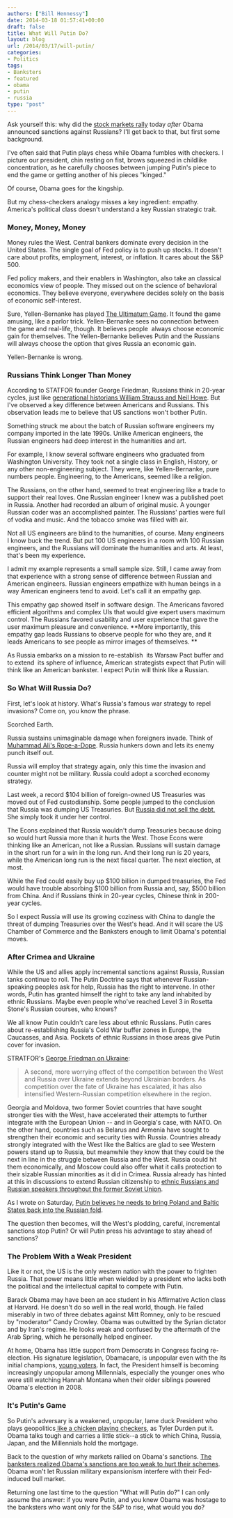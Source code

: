 ```yaml
---
authors: ["Bill Hennessy"]
date: 2014-03-18 01:57:41+00:00
draft: false
title: What Will Putin Do?
layout: blog
url: /2014/03/17/will-putin/
categories:
- Politics
tags:
- Banksters
- featured
- obama
- putin
- russia
type: "post"
---
```


Ask yourself this: why did the [stock markets rally](https://www.zerohedge.com/news/2014-03-17/stocks-soar-crimean-referendum-russian-sanctions) today _after_ Obama announced sanctions against Russians? I'll get back to that, but first some background.

I've often said that Putin plays chess while Obama fumbles with checkers. I picture our president, chin resting on fist, brows squeezed in childlike concentration, as he carefully chooses between jumping Putin's piece to end the game or getting another of his pieces "kinged."

Of course, Obama goes for the kingship.

But my chess-checkers analogy misses a key ingredient: empathy. America's political class doesn't understand a key Russian strategic trait.



### Money, Money, Money



Money rules the West. Central bankers dominate every decision in the United States. The single goal of Fed policy is to push up stocks. It doesn't care about profits, employment, interest, or inflation. It cares about the S&P 500.

Fed policy makers, and their enablers in Washington, also take an classical economics view of people. They missed out on the science of behavioral economics. They believe everyone, everywhere decides solely on the basis of economic self-interest.

Sure, Yellen-Bernanke has played [The Ultimatum Game](https://money.howstuffworks.com/ultimatum-game.htm). It found the game amusing, like a parlor trick. Yellen-Bernanke sees no connection between the game and real-life, though. It believes people  always choose economic gain for themselves. The Yellen-Bernanke believes Putin and the Russians will always choose the option that gives Russia an economic gain.

Yellen-Bernanke is wrong.



### Russians Think Longer Than Money



According to STATFOR founder George Friedman, Russians think in 20-year cycles, just like [generational historians William Strauss and Neil Howe](https://hennessysview.com/2011/03/14/dont-look-for-quick-fixes/). But I've observed a key difference between Americans and Russians. This observation leads me to believe that US sanctions won't bother Putin.

Something struck me about the batch of Russian software engineers my company imported in the late 1990s. Unlike American engineers, the Russian engineers had deep interest in the humanities and art.

For example, I know several software engineers who graduated from Washington University. They took not a single class in English, History, or any other non-engineering subject. They were, like Yellen-Bernanke, pure numbers people. Engineering, to the Americans, seemed like a religion.

The Russians, on the other hand, seemed to treat engineering like a trade to support their real loves. One Russian engineer I knew was a published poet in Russia. Another had recorded an album of original music. A younger Russian coder was an accomplished painter. The Russians' parties were full of vodka and music. And the tobacco smoke was filled with air.

Not all US engineers are blind to the humanities, of course. Many engineers I know buck the trend. But put 100 US engineers in a room with 100 Russian engineers, and the Russians will dominate the humanities and arts. At least, that's been my experience.

I admit my example represents a small sample size. Still, I came away from that experience with a strong sense of difference between Russian and American engineers. Russian engineers empathize with human beings in a way American engineers tend to avoid. Let's call it an empathy gap.

This empathy gap showed itself in software design. The Americans favored efficient algorithms and complex UIs that would give expert users maximum control. The Russians favored usability and user experience that gave the user maximum pleasure and convenience. **More importantly, this empathy gap leads Russians to observe people for who they are, and it leads Americans to see people as mirror images of themselves. **

As Russia embarks on a mission to re-establish  its Warsaw Pact buffer and to extend  its sphere of influence, American strategists expect that Putin will think like an American bankster. I expect Putin will think like a Russian.



### So What Will Russia Do?



First, let's look at history. What's Russia's famous war strategy to repel invasions? Come on, you know the phrase.

Scorched Earth.

Russia sustains unimaginable damage when foreigners invade. Think of [Muhammad Ali's Rope-a-Dope](https://en.wikipedia.org/wiki/Rope-a-dope). Russia hunkers down and lets its enemy punch itself out.

Russia will employ that strategy again, only this time the invasion and counter might not be military. Russia could adopt a scorched economy strategy.

Last week, a record $104 billion of foreign-owned US Treasuries was moved out of Fed custodianship. Some people jumped to the conclusion that Russia was dumping US Treasuries. But [Russia did not sell the debt.](https://www.businessinsider.com/nobody-sold-100-billion-of-treasuries-2014-3) She simply took it under her control.

The Econs explained that Russia wouldn't dump Treasuries because doing so would hurt Russia more than it hurts the West. Those Econs were thinking like an American, not like a Russian. Russians will sustain damage in the short run for a win in the long run. And their long run is 20 years, while the American long run is the next fiscal quarter. The next election, at most.

While the Fed could easily buy up $100 billion in dumped treasuries, the Fed would have trouble absorbing $100 billion from Russia and, say, $500 billion from China. And if Russians think in 20-year cycles, Chinese think in 200-year cycles.

So I expect Russia will use its growing coziness with China to dangle the threat of dumping Treasuries over the West's head. And it will scare the US Chamber of Commerce and the Banksters enough to limit Obama's potential moves.



### After Crimea and Ukraine



While the US and allies apply incremental sanctions against Russia, Russian tanks continue to roll. The Putin Doctrine says that whenever Russian-speaking peoples ask for help, Russia has the right to intervene. In other words, Putin has granted himself the right to take any land inhabited by ethnic Russians. Maybe even people who've reached Level 3 in Rosetta Stone's Russian courses, who knows?

We all know Putin couldn't care less about ethnic Russians. Putin cares about re-establishing Russia's Cold War buffer zones in Europe, the Caucasses, and Asia. Pockets of ethnic Russians in those areas give Putin cover for invasion.

STRATFOR's [George Friedman on Ukraine](https://www.stratfor.com/weekly/ukraines-increasing-polarization-and-western-challenge):



> A second, more worrying effect of the competition between the West and Russia over Ukraine extends beyond Ukrainian borders. As competition over the fate of Ukraine has escalated, it has also intensified Western-Russian competition elsewhere in the region.

Georgia and Moldova, two former Soviet countries that have sought stronger ties with the West, have accelerated their attempts to further integrate with the European Union -- and in Georgia's case, with NATO. On the other hand, countries such as Belarus and Armenia have sought to strengthen their economic and security ties with Russia. Countries already strongly integrated with the West like the Baltics are glad to see Western powers stand up to Russia, but meanwhile they know that they could be the next in line in the struggle between Russia and the West. Russia could hit them economically, and Moscow could also offer what it calls protection to their sizable Russian minorities as it did in Crimea. Russia already has hinted at this in discussions to extend Russian citizenship to [ethnic Russians and Russian speakers throughout the former Soviet Union](https://www.stratfor.com/image/russias-cultural-influence-former-soviet-states).



As I wrote on Saturday, [Putin believes he needs to bring Poland and Baltic States back into the Russian fold](https://hennessysview.com/2014/03/16/predicted-russias-ukraine-adventure-polands-next/).

The question then becomes, will the West's plodding, careful, incremental sanctions stop Putin? Or will Putin press his advantage to stay ahead of sanctions?



### The Problem With a Weak President



Like it or not, the US is the only western nation with the power to frighten Russia. That power means little when wielded by a president who lacks both the political and the intellectual capital to compete with Putin.

Barack Obama may have been an ace student in his Affirmative Action class at Harvard. He doesn't do so well in the real world, though. He failed miserably in two of three debates against Mitt Romney, only to be rescued by "moderator" Candy Crowley. Obama was outwitted by the Syrian dictator and by Iran's regime. He looks weak and confused by the aftermath of the Arab Spring, which he personally helped engineer.

At home, Obama has little support from Democrats in Congress facing re-election. His signature legislation, Obamacare, is unpopular even with the its initial champions, [young voters](https://m.reviewjournal.com/opinion/we-re-young-we-aren-t-stupid?utm_medium=referral&utm_source=pulsenews). In fact, the President himself is becoming increasingly unpopular among Millennials, especially the younger ones who were still watching Hannah Montana when their older siblings powered Obama's election in 2008.



### It's Putin's Game



So Putin's adversary is a weakened, unpopular, lame duck President who plays geopolitics[ like a chicken playing checkers](https://www.zerohedge.com/news/2014-03-17/russia-hints-it-may-force-ukraine-default-may-ask-ukraine-its-20-billion-share-ex-so), as Tyler Durden put it. Obama talks tough and carries a little stick--a stick to which China, Russia, Japan, and the Millennials hold the mortgage.

Back to the question of why markets rallied on Obama's sanctions. [The banksters realized Obama's sanctions are too weak to hurt their schemes](https://www.breitbart.com/InstaBlog/2014/03/17/Report-Weak-White-House-Sanctions-Rally-Russian-Market). Obama won't let Russian military expansionism interfere with their Fed-induced bull market.

Returning one last time to the question "What will Putin do?" I can only assume the answer: if you were Putin, and you knew Obama was hostage to the banksters who want only for the S&P to rise, what would you do?
